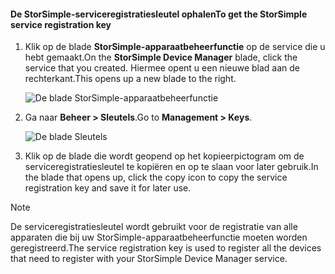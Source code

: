 <!--author=alkohli last changed: 06/22/17-->

#### <a name="to-get-the-storsimple-service-registration-key"></a><span data-ttu-id="64553-101">De StorSimple-serviceregistratiesleutel ophalen</span><span class="sxs-lookup"><span data-stu-id="64553-101">To get the StorSimple service registration key</span></span>

1. <span data-ttu-id="64553-102">Klik op de blade **StorSimple-apparaatbeheerfunctie** op de service die u hebt gemaakt.</span><span class="sxs-lookup"><span data-stu-id="64553-102">On the **StorSimple Device Manager** blade, click the service that you created.</span></span> <span data-ttu-id="64553-103">Hiermee opent u een nieuwe blad aan de rechterkant.</span><span class="sxs-lookup"><span data-stu-id="64553-103">This opens up a new blade to the right.</span></span>
   
     ![De blade StorSimple-apparaatbeheerfunctie](./media/storsimple-8000-get-service-registration-key/createssdevman5.png)

2.  <span data-ttu-id="64553-105">Ga naar **Beheer > Sleutels**.</span><span class="sxs-lookup"><span data-stu-id="64553-105">Go to **Management > Keys**.</span></span>
   
     ![De blade Sleutels](./media/storsimple-8000-get-service-registration-key/getregkey2.png)

3.  <span data-ttu-id="64553-107">Klik op de blade die wordt geopend op het kopieerpictogram om de serviceregistratiesleutel te kopiëren en op te slaan voor later gebruik.</span><span class="sxs-lookup"><span data-stu-id="64553-107">In the blade that opens up, click the copy icon to copy the service registration key and save it for later use.</span></span>

> [!NOTE]
> <span data-ttu-id="64553-108">De serviceregistratiesleutel wordt gebruikt voor de registratie van alle apparaten die bij uw StorSimple-apparaatbeheerfunctie moeten worden geregistreerd.</span><span class="sxs-lookup"><span data-stu-id="64553-108">The service registration key is used to register all the devices that need to register with your StorSimple Device Manager service.</span></span>


